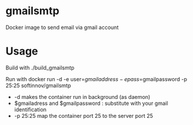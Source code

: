 # gmailsmtp
Docker image to send email via gmail account

# Usage
Build with
	./build_gmailsmtp

Run with 
	docker run -d -e user=$gmailaddress -e pass=$gmailpassword -p 25:25 softinnov/gmailsmtp

* -d makes the container run in background (as daemon)
* $gmailadress and $gmailpassword : substitute with your gmail identification
* -p 25:25 map the container port 25 to the server port 25

